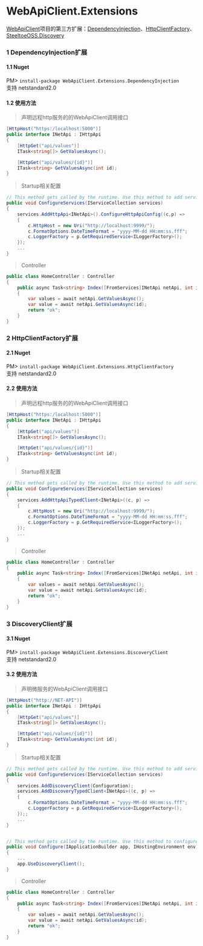 # WebApiClient.Extensions
[WebApiClient](https://github.com/dotnetcore/WebApiClient)项目的第三方扩展：[DependencyInjection](https://github.com/aspnet/DependencyInjection)、[HttpClientFactory](https://github.com/aspnet/HttpClientFactory)、[SteeltoeOSS.Discovery](https://github.com/SteeltoeOSS/Discovery)


### 1 DependencyInjection扩展

#### 1.1 Nuget
PM> `install-package WebApiClient.Extensions.DependencyInjection`
<br/>支持 netstandard2.0 

#### 1.2 使用方法
> 声明远程http服务的的WebApiClient调用接口

```c#
[HttpHost("https:/localhost:5000")]
public interface INetApi : IHttpApi
{
    [HttpGet("api/values")]
    ITask<string[]> GetValuesAsync();

    [HttpGet("api/values/{id}")]
    ITask<string> GetValuesAsync(int id);
}
```

> Startup相关配置

```c#
// This method gets called by the runtime. Use this method to add services to the container.
public void ConfigureServices(IServiceCollection services)
{
    services.AddHttpApi<INetApi>().ConfigureHttpApiConfig((c,p) =>
    {
        c.HttpHost = new Uri("http://localhost:9999/");
        c.FormatOptions.DateTimeFormat = "yyyy-MM-dd HH:mm:ss.fff";
        c.LoggerFactory = p.GetRequiredService<ILoggerFactory>();
    });
    ...
}
```

> Controller

```c#
public class HomeController : Controller
{
    public async Task<string> Index([FromServices]INetApi netApi, int id = 0)
    {
        var values = await netApi.GetValuesAsync();
        var value = await netApi.GetValuesAsync(id);
        return "ok";
    }
}
```

### 2 HttpClientFactory扩展

#### 2.1 Nuget
PM> `install-package WebApiClient.Extensions.HttpClientFactory`
<br/>支持 netstandard2.0 

#### 2.2 使用方法
> 声明远程http服务的的WebApiClient调用接口

```c#
[HttpHost("https:/localhost:5000")]
public interface INetApi : IHttpApi
{
    [HttpGet("api/values")]
    ITask<string[]> GetValuesAsync();

    [HttpGet("api/values/{id}")]
    ITask<string> GetValuesAsync(int id);
}
```

> Startup相关配置

```c#
// This method gets called by the runtime. Use this method to add services to the container.
public void ConfigureServices(IServiceCollection services)
{   
    services.AddHttpApiTypedClient<INetApi>((c, p) =>
    {
        c.HttpHost = new Uri("http://localhost:9999/");
        c.FormatOptions.DateTimeFormat = "yyyy-MM-dd HH:mm:ss.fff";
        c.LoggerFactory = p.GetRequiredService<ILoggerFactory>();
    });
    ...
}
```

> Controller

```c#
public class HomeController : Controller
{
    public async Task<string> Index([FromServices]INetApi netApi, int id = 0)
    {
        var values = await netApi.GetValuesAsync();
        var value = await netApi.GetValuesAsync(id);
        return "ok";
    }
}
```
### 3 DiscoveryClient扩展

#### 3.1 Nuget
PM> `install-package WebApiClient.Extensions.DiscoveryClient`
<br/>支持 netstandard2.0 

#### 3.2 使用方法
> 声明微服务的WebApiClient调用接口

```c#
[HttpHost("http://NET-API")]
public interface INetApi : IHttpApi
{
    [HttpGet("api/values")]
    ITask<string[]> GetValuesAsync();

    [HttpGet("api/values/{id}")]
    ITask<string> GetValuesAsync(int id);
}
```

> Startup相关配置

```c#
// This method gets called by the runtime. Use this method to add services to the container.
public void ConfigureServices(IServiceCollection services)
{
    services.AddDiscoveryClient(Configuration);
    services.AddDiscoveryTypedClient<INetApi>((c, p) =>
    {        
        c.FormatOptions.DateTimeFormat = "yyyy-MM-dd HH:mm:ss.fff";
        c.LoggerFactory = p.GetRequiredService<ILoggerFactory>();
    });;
    ...
}


// This method gets called by the runtime. Use this method to configure the HTTP request pipeline.
public void Configure(IApplicationBuilder app, IHostingEnvironment env)
{
    ...
    app.UseDiscoveryClient();
}
```

> Controller

```c#
public class HomeController : Controller
{
    public async Task<string> Index([FromServices]INetApi netApi, int id = 0)
    {
        var values = await netApi.GetValuesAsync();
        var value = await netApi.GetValuesAsync(id);
        return "ok";
    }
}
```
